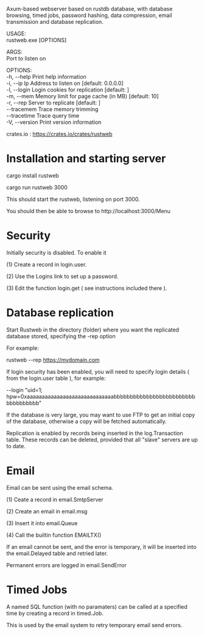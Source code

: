 Axum-based webserver based on rustdb database, with database browsing, 
timed jobs, password hashing, data compression, email transmission and database replication.

USAGE:\
    rustweb.exe [OPTIONS] <PORT>

ARGS:\
    <PORT>    Port to listen on

OPTIONS:\
    -h, --help             Print help information\
    -i, --ip <IP>          Ip Address to listen on [default: 0.0.0.0]\
    -l, --login <LOGIN>    Login cookies for replication [default: ]\
    -m, --mem <MEM>        Memory limit for page cache (in MB) [default: 10]\
    -r, --rep <REP>        Server to replicate [default: ]\
        --tracemem         Trace memory trimming\
        --tracetime        Trace query time\
    -V, --version          Print version information

crates.io : https://crates.io/crates/rustweb

Installation and starting server
================================

cargo install rustweb

cargo run rustweb 3000

This should start the rustweb, listening on port 3000.

You should then be able to browse to http://localhost:3000/Menu

Security
========

Initially security is disabled. To enable it 

(1) Create a record in login.user.

(2) Use the Logins link to set up a password.

(3) Edit the function login.get ( see instructions included there ).

Database replication
====================

Start Rustweb in the directory (folder) where you want the replicated database stored, specifying the  -rep option

For example:

rustweb --rep https://mydomain.com

If login security has been enabled, you will need to specify login details ( from the login.user table ), for example:

--login "uid=1; hpw=0xaaaaaaaaaaaaaaaaaaaaaaaaaaaaabbbbbbbbbbbbbbbbbbbbbbbbbbbbbbbbbbb"

If the database is very large, you may want to use FTP to get an initial copy of the database, otherwise a copy will be fetched automatically.

Replication is enabled by records being inserted in the log.Transaction table. 
These records can be deleted, provided that all "slave" servers are up to date.

Email
=====

Email can be sent using the email schema.

(1) Ceate a record in email.SmtpServer

(2) Create an email in email.msg

(3) Insert it into email.Queue

(4) Call the builtin function EMAILTX()

If an email cannot be sent, and the error is temporary, it will be inserted into the email.Delayed table and retried later.

Permanent errors are logged in email.SendError

Timed Jobs
==========

A named SQL function (with no paramaters) can be called at a specified time by creating a record in timed.Job.

This is used by the email system to retry temporary email send errors.
 